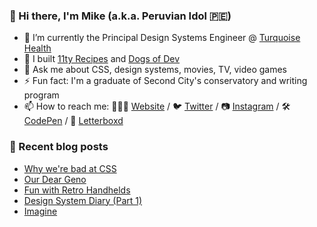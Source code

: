 ### 👋 Hi there, I'm Mike (a.k.a. Peruvian Idol 🇵🇪)

- 🔭 I’m currently the Principal Design Systems Engineer @ [Turquoise Health](https://turquoise.health/)
- 🔨 I built [11ty Recipes](https://11ty.recipes) and [Dogs of Dev](https://dogsof.dev)
- 💬 Ask me about CSS, design systems, movies, TV, video games
- ⚡ Fun fact: I'm a graduate of Second City's conservatory and writing program
- 📫 How to reach me: 👨🏻‍💻 [Website](https://mikeaparicio.com) / 🐦 [Twitter](https://twitter.com/peruvianidol) / 📷 [Instagram](https://instagram.com/peruvianidol) / 🛠 [CodePen](https://codepen.io/peruvianidol) / 🍿 [Letterboxd](https://letterboxd.com/peruvianidol)

### 🚨 Recent blog posts
<!-- BLOG-POST-LIST:START -->
- [Why we&#39;re bad at CSS](https://mikeaparicio.com/posts/2023-05-22-why-were-bad-at-css/)
- [Our Dear Geno](https://mikeaparicio.com/posts/2023-03-26-our-dear-geno/)
- [Fun with Retro Handhelds](https://mikeaparicio.com/posts/2023-02-21-fun-with-retro-handhelds/)
- [Design System Diary &lpar;Part 1&rpar;](https://mikeaparicio.com/posts/2023-02-17-design-system-diary-part-1/)
- [Imagine](https://mikeaparicio.com/posts/2023-01-15-imagine/)
<!-- BLOG-POST-LIST:END -->
